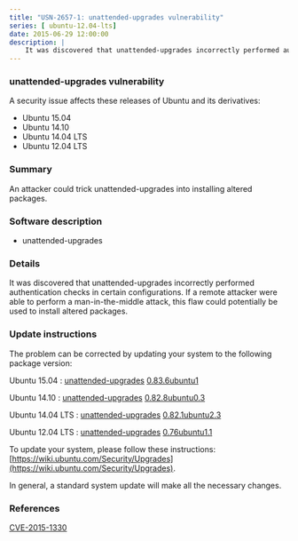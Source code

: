 ```yaml
---
title: "USN-2657-1: unattended-upgrades vulnerability"
series: [ ubuntu-12.04-lts]
date: 2015-06-29 12:00:00
description: |
    It was discovered that unattended-upgrades incorrectly performed authentication checks in certain configurations. If a remote attacker were able to perform a man-in-the-middle attack, this flaw could potentially be used to install altered packages. 
--- 
```

 
 


### unattended-upgrades vulnerability

A security issue affects these releases of Ubuntu and its derivatives:

* Ubuntu 15.04
* Ubuntu 14.10
* Ubuntu 14.04 LTS
* Ubuntu 12.04 LTS

### Summary

An attacker could trick unattended-upgrades into installing altered packages. 

### Software description

* unattended-upgrades 

### Details

It was discovered that unattended-upgrades incorrectly performed authentication checks in certain configurations. If a remote attacker were able to perform a man-in-the-middle attack, this flaw could potentially be used to install altered packages. 

### Update instructions

The problem can be corrected by updating your system to the following package version:

Ubuntu 15.04
 : [unattended-upgrades](https://launchpad.net/ubuntu/+source/unattended-upgrades) <span> [0.83.6ubuntu1](https://launchpad.net/ubuntu/+source/unattended-upgrades/0.83.6ubuntu1) </span> 

Ubuntu 14.10
 : [unattended-upgrades](https://launchpad.net/ubuntu/+source/unattended-upgrades) <span> [0.82.8ubuntu0.3](https://launchpad.net/ubuntu/+source/unattended-upgrades/0.82.8ubuntu0.3) </span> 

Ubuntu 14.04 LTS
 : [unattended-upgrades](https://launchpad.net/ubuntu/+source/unattended-upgrades) <span> [0.82.1ubuntu2.3](https://launchpad.net/ubuntu/+source/unattended-upgrades/0.82.1ubuntu2.3) </span> 

Ubuntu 12.04 LTS
 : [unattended-upgrades](https://launchpad.net/ubuntu/+source/unattended-upgrades) <span> [0.76ubuntu1.1](https://launchpad.net/ubuntu/+source/unattended-upgrades/0.76ubuntu1.1) </span> 

To update your system, please follow these instructions: [https://wiki.ubuntu.com/Security/Upgrades](https://wiki.ubuntu.com/Security/Upgrades).

In general, a standard system update will make all the necessary changes. 

### References

 
 [CVE-2015-1330](http://people.ubuntu.com/~ubuntu-security/cve/CVE-2015-1330)
 

